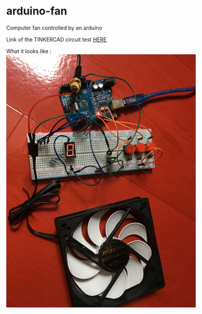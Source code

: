 # arduino-fan
Computer fan controlled by an arduino

Link of the TINKERCAD circuit test [HERE](https://www.tinkercad.com/things/lIXlfvG67pX-pwm-fan-controlled)

What it looks like :
![Real circuit](/images/real_circuit.jpg)
